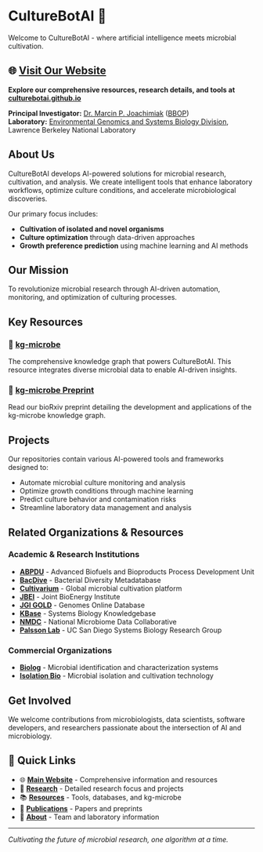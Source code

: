 # CultureBotAI 🦠

Welcome to CultureBotAI - where artificial intelligence meets microbial cultivation.

## 🌐 [Visit Our Website](https://culturebotai.github.io)

**Explore our comprehensive resources, research details, and tools at [culturebotai.github.io](https://culturebotai.github.io)**

**Principal Investigator:** [Dr. Marcin P. Joachimiak](https://biosciences.lbl.gov/profiles/marcin-p-joachimiak/) ([BBOP](https://berkeleybop.github.io/people/marcin-joachimiak/))  
**Laboratory:** [Environmental Genomics and Systems Biology Division](https://biosciences.lbl.gov/egsb/), Lawrence Berkeley National Laboratory

## About Us

CultureBotAI develops AI-powered solutions for microbial research, cultivation, and analysis. We create intelligent tools that enhance laboratory workflows, optimize culture conditions, and accelerate microbiological discoveries.

Our primary focus includes:
- **Cultivation of isolated and novel organisms**
- **Culture optimization** through data-driven approaches
- **Growth preference prediction** using machine learning and AI methods

## Our Mission

To revolutionize microbial research through AI-driven automation, monitoring, and optimization of culturing processes.

## Key Resources

### 🧬 [kg-microbe](https://github.com/Knowledge-Graph-Hub/kg-microbe) 
The comprehensive knowledge graph that powers CultureBotAI. This resource integrates diverse microbial data to enable AI-driven insights.

### 📄 [kg-microbe Preprint](https://www.biorxiv.org/content/10.1101/2025.02.24.639989v1)
Read our bioRxiv preprint detailing the development and applications of the kg-microbe knowledge graph.

## Projects

Our repositories contain various AI-powered tools and frameworks designed to:
- Automate microbial culture monitoring and analysis
- Optimize growth conditions through machine learning
- Predict culture behavior and contamination risks
- Streamline laboratory data management and analysis

## Related Organizations & Resources

### Academic & Research Institutions
- [**ABPDU**](https://abpdu.lbl.gov/) - Advanced Biofuels and Bioproducts Process Development Unit
- [**BacDive**](https://bacdive.dsmz.de/) - Bacterial Diversity Metadatabase
- [**Cultivarium**](https://www.cultivarium.org/) - Global microbial cultivation platform
- [**JBEI**](https://www.jbei.org/) - Joint BioEnergy Institute
- [**JGI GOLD**](https://gold.jgi.doe.gov/) - Genomes Online Database
- [**KBase**](https://www.kbase.us/) - Systems Biology Knowledgebase
- [**NMDC**](https://microbiomedata.org/) - National Microbiome Data Collaborative
- [**Palsson Lab**](https://systemsbiology.ucsd.edu/) - UC San Diego Systems Biology Research Group

### Commercial Organizations
- [**Biolog**](https://www.biolog.com/) - Microbial identification and characterization systems
- [**Isolation Bio**](https://isolationbio.com/) - Microbial isolation and cultivation technology

## Get Involved

We welcome contributions from microbiologists, data scientists, software developers, and researchers passionate about the intersection of AI and microbiology.

## 🔗 Quick Links

- 🌐 **[Main Website](https://culturebotai.github.io)** - Comprehensive information and resources
- 🔬 **[Research](https://culturebotai.github.io/research)** - Detailed research focus and projects  
- 📚 **[Resources](https://culturebotai.github.io/resources)** - Tools, databases, and kg-microbe
- 📄 **[Publications](https://culturebotai.github.io/publications)** - Papers and preprints
- 👥 **[About](https://culturebotai.github.io/about)** - Team and laboratory information

---

*Cultivating the future of microbial research, one algorithm at a time.*